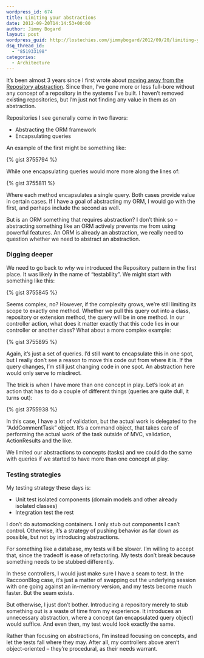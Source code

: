```yaml
---
wordpress_id: 674
title: Limiting your abstractions
date: 2012-09-20T14:14:53+00:00
author: Jimmy Bogard
layout: post
wordpress_guid: http://lostechies.com/jimmybogard/2012/09/20/limiting-your-abstractions/
dsq_thread_id:
  - "851933198"
categories:
  - Architecture
---
```

It’s been almost 3 years since I first wrote about [moving away from the Repository abstraction](https://lostechies.com/jimmybogard/2009/09/11/wither-the-repository/). Since then, I’ve gone more or less full-bore without any concept of a repository in the systems I’ve built. I haven’t removed existing repositories, but I’m just not finding any value in them as an abstraction.

Repositories I see generally come in two flavors:

  * Abstracting the ORM framework
  * Encapsulating queries

An example of the first might be something like:

{% gist 3755794 %}

While one encapsulating queries would more more along the lines of:

{% gist 3755811 %}

Where each method encapsulates a single query. Both cases provide value in certain cases. If I have a goal of abstracting my ORM, I would go with the first, and perhaps include the second as well.

But is an ORM something that requires abstraction? I don’t think so – abstracting something like an ORM actively prevents me from using powerful features. An ORM is already an abstraction, we really need to question whether we need to abstract an abstraction.

### Digging deeper

We need to go back to _why_ we introduced the Repository pattern in the first place. It was likely in the name of “testability”. We might start with something like this:

{% gist 3755845 %}

Seems complex, no? However, if the complexity grows, we’re still limiting its scope to exactly one method. Whether we pull this query out into a class, repository or extension method, the query will be in one method. In our controller action, what does it matter exactly that this code lies in our controller or another class? What about a more complex example:

{% gist 3755895 %}

Again, it’s just a set of queries. I’d still want to encapsulate this in one spot, but I really don’t see a reason to move this code out from where it is. If the query changes, I’m still just changing code in one spot. An abstraction here would only serve to misdirect.

The trick is when I have more than one concept in play. Let’s look at an action that has to do a couple of different things (queries are quite dull, it turns out):

{% gist 3755938 %}

In this case, I have a lot of validation, but the actual work is delegated to the “AddCommentTask” object. It’s a command object, that takes care of performing the actual work of the task outside of MVC, validation, ActionResults and the like.

We limited our abstractions to concepts (tasks) and we could do the same with queries if we started to have more than one concept at play.

### Testing strategies

My testing strategy these days is:

  * Unit test isolated components (domain models and other already isolated classes)
  * Integration test the rest

I don’t do automocking containers. I only stub out components I can’t control. Otherwise, it’s a strategy of pushing behavior as far down as possible, but not by introducing abstractions.

For something like a database, my tests will be slower. I’m willing to accept that, since the tradeoff is ease of refactoring. My tests don’t break because something needs to be stubbed differently.

In these controllers, I would just make sure I have a seam to test. In the RaccoonBlog case, it’s just a matter of swapping out the underlying session with one going against an in-memory version, and my tests become much faster. But the seam exists.

But otherwise, I just don’t bother. Introducing a repository merely to stub something out is a waste of time from my experience. It introduces an unnecessary abstraction, where a concept (an encapsulated query object) would suffice. And even then, my test would look exactly the same.

Rather than focusing on abstractions, I’m instead focusing on concepts, and let the tests fall where they may. After all, my controllers above aren’t object-oriented – they’re procedural, as their needs warrant.